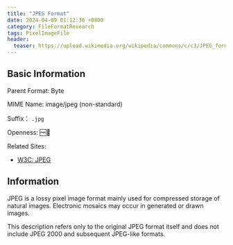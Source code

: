 ```yaml
---
title: "JPEG Format"
date: 2024-04-09 01:12:36 +0800
category: FileFormatResearch
tags: PixelImageFile
header:
  teaser: https://upload.wikimedia.org/wikipedia/commons/c/c3/JPEG_format_logo.svg
---
```


## Basic Information

Parent Format: Byte

MIME Name: image/jpeg (non-standard)

Suffix： `.jpg`

Openness: 🆓📖

Related Sites:

* [W3C: JPEG](https://www.w3.org/Graphics/JPEG/itu-t81.pdf)

## Information

JPEG is a lossy pixel image format mainly used for compressed storage of natural images. Electronic mosaics may occur in generated or drawn images.

This description refers only to the original JPEG format itself and does not include JPEG 2000 and subsequent JPEG-like formats.
